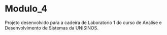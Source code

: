 # Modulo_4
Projeto desenvolvido para a cadeira de Laboratorio 1 do curso de Analise e Desenvolvimento de Sistemas da UNISINOS.
